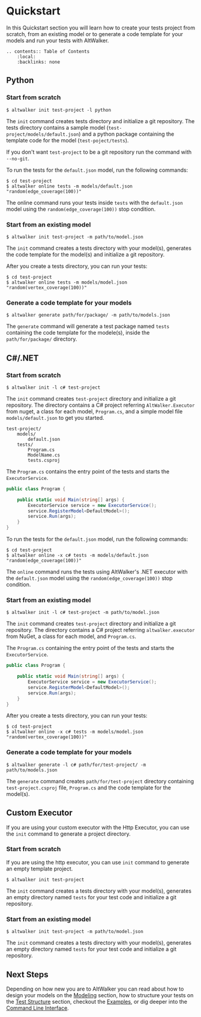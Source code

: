 # Quickstart

In this Quickstart section you will learn how to create your tests project from scratch, from an
existing model or to generate a code template for your models and run your tests with AltWalker.

```eval_rst
.. contents:: Table of Contents
    :local:
    :backlinks: none
```

## Python

### Start from scratch

```
$ altwalker init test-project -l python
```

The `init` command creates tests directory and initialize a git repository. The tests directory
contains a sample model (`test-project/models/default.json`) and a python package containing
the template code for the model (`test-poject/tests`).

If you don't want `test-project` to be a git repository run the command with `--no-git`.

To run the tests for the `default.json` model, run the following commands:

```
$ cd test-project
$ altwalker online tests -m models/default.json "random(edge_coverage(100))"
```

The online command runs your tests inside `tests` with the `default.json` model using
the `random(edge_coverage(100))` stop condition.

### Start from an existing model

```
$ altwalker init test-project -m path/to/model.json
```

The `init` command creates a tests directory with your model(s), generates the code
template for the model(s) and initialize a git repository.

After you create a tests directory, you can run your tests:

```
$ cd test-project
$ altwalker online tests -m models/model.json "random(vertex_coverage(100))"
```

### Generate a code template for your models

```
$ altwalker generate path/for/package/ -m path/to/models.json
```

The `generate` command will generate a test package named `tests` containing the code
template for the modele(s), inside the `path/for/package/` directory.

## C#/.NET

### Start from scratch

```
$ altwalker init -l c# test-project
```

The `init` command creates `test-project` directory and initialize a git repository. The directory
contains a C# project referring `AltWalker.Executor` from nuget, a class for each model, `Program.cs`,
and a simple model file `models/default.json` to get you started.

```
test-project/
    models/
        default.json
    tests/
        Program.cs
        ModelName.cs
        tests.csproj
```

The `Program.cs` contains the entry point of the tests and starts the `ExecutorService`.

```c#
public class Program {

    public static void Main(string[] args) {
        ExecutorService service = new ExecutorService();
        service.RegisterModel<DefaultModel>();
        service.Run(args);
    }
}
```

To run the tests for the `default.json` model, run the following commands:

```
$ cd test-project
$ altwalker online -x c# tests -m models/default.json "random(edge_coverage(100))"
```

The `online` command runs the tests using AltWalker's .NET executor with the `default.json` model
using the `random(edge_coverage(100))` stop condition.

### Start from an existing model

```
$ altwalker init -l c# test-project -m path/to/model.json
```

The `init` command creates `test-project` directory and initialize a git repository. The directory
contains a C# project referring `altwalker.executor` from NuGet, a class for each model, and `Program.cs`.

The `Program.cs` containing the entry point of the tests and starts the `ExecutorService`.

```c#
public class Program {

    public static void Main(string[] args) {
        ExecutorService service = new ExecutorService();
        service.RegisterModel<DefaultModel>();
        service.Run(args);
    }
}
```

After you create a tests directory, you can run your tests:

```
$ cd test-project
$ altwalker online -x c# tests -m models/model.json "random(vertex_coverage(100))"
```

### Generate a code template for your models

```
$ altwalker generate -l c# path/for/test-project/ -m path/to/models.json
```

The `generate` command creates `path/for/test-project` directory containing `test-project.csproj` file,
`Program.cs` and the code template for the model(s).

## Custom Executor

If you are using your custom executor with the Http Executor, you can use the `init` command to generate a
project directory.

### Start from scratch

If you are using the http executor, you can use `init` command to generate an empty template project.

```
$ altwalker init test-project
```

The `init` command creates a tests directory with your model(s), generates an empty
directory named `tests` for your test code and initialize a git repository.

### Start from an existing model

```
$ altwalker init test-project -m path/to/model.json
```

The `init` command creates a tests directory with your model(s), generates an empty
directory named `tests` for your test code and initialize a git repository.

## Next Steps

Depending on how new you are to AltWalker you can read about how to design your models on
the [Modeling](./modeling) section, how to structure your tests on the [Test Structure](./tests-structure)
section, checkout the [Examples](./examples), or dig deeper into the [Command Line Interface](./cli).
